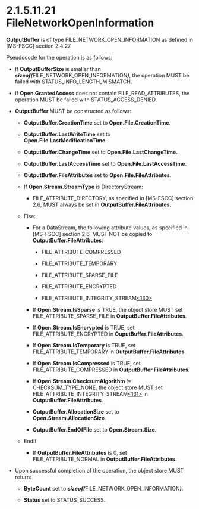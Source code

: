 <html dir="LTR" xmlns:mshelp="http://msdn.microsoft.com/mshelp" xmlns:ddue="http://ddue.schemas.microsoft.com/authoring/2003/5" xmlns:xlink="http://www.w3.org/1999/xlink" xmlns:tool="http://www.microsoft.com/tooltip">
    <head>
        <meta http-equiv="Content-Type" content="text/html; CHARSET=utf-8"></meta>
        <meta name="save" content="history"></meta>
        <title>2.1.5.11.21 FileNetworkOpenInformation</title>
        <xml>
            <mshelp:toctitle title="2.1.5.11.21 FileNetworkOpenInformation"></mshelp:toctitle>
            <mshelp:rltitle title="[MS-FSA]: FileNetworkOpenInformation"></mshelp:rltitle>
            <mshelp:keyword index="A" term="6c6423d8-9689-44f0-baa0-0b50370ab048"></mshelp:keyword>
            <mshelp:attr name="DCSext.ContentType" value="open specification"></mshelp:attr>
            <mshelp:attr name="AssetID" value="6c6423d8-9689-44f0-baa0-0b50370ab048"></mshelp:attr>
            <mshelp:attr name="TopicType" value="kbRef"></mshelp:attr>
            <mshelp:attr name="DCSext.Title" value="[MS-FSA]: FileNetworkOpenInformation" />
        </xml>
    </head>
    <body>
        <div id="header">
            <h1 class="heading">2.1.5.11.21 FileNetworkOpenInformation</h1>
        </div>
        <div id="mainSection">
            <div id="mainBody">
                <div id="allHistory" class="saveHistory"></div>
                <div id="sectionSection0" class="section" name="collapseableSection">
                    

<p><b>OutputBuffer</b> is of type FILE_NETWORK_OPEN_INFORMATION
as defined in <mshelp:link keywords="efbfe127-73ad-4140-9967-ec6500e66d5e" tabindex="0">[MS-FSCC]</mshelp:link>
section <mshelp:link keywords="26d261db-58d1-4513-a548-074448cbb146" tabindex="0">2.4.27</mshelp:link>.</p>

<p>Pseudocode for the operation is as follows:</p>

<ul><li><p><span><span> 
</span></span>If <b>OutputBufferSize</b> is smaller than <b><i>sizeof(</i></b>FILE_NETWORK_OPEN_INFORMATION<b><i>)</i></b>,
the operation MUST be failed with STATUS_INFO_LENGTH_MISMATCH.</p>

</li><li><p><span><span> 
</span></span>If <b>Open.GrantedAccess</b> does not contain
FILE_READ_ATTRIBUTES, the operation MUST be failed with STATUS_ACCESS_DENIED.</p>

</li><li><p><span><span> 
</span></span><b>OutputBuffer</b> MUST be constructed as follows:</p>

<ul><li><p><span><span>  </span></span><b>OutputBuffer.CreationTime</b>
set to <b>Open.File.CreationTime</b>.</p>

</li><li><p><span><span>  </span></span><b>OutputBuffer.LastWriteTime</b>
set to <b>Open.File.LastModificationTime</b>.</p>

</li><li><p><span><span>  </span></span><b>OutputBuffer.ChangeTime</b>
set to <b>Open.File.LastChangeTime.</b></p>

</li><li><p><span><span>  </span></span><b>OutputBuffer.LastAccessTime</b>
set to <b>Open.File.LastAccessTime</b>.</p>

</li><li><p><span><span>  </span></span><b>OutputBuffer.FileAttributes</b>
set to <b>Open.File.FileAttributes</b>.</p>

</li><li><p><span><span>  </span></span>If <b>Open.Stream.StreamType</b>
is DirectoryStream:</p>

<ul><li><p><span><span> 
</span></span>FILE_ATTRIBUTE_DIRECTORY, as specified in [MS-FSCC] section <mshelp:link keywords="ca28ec38-f155-4768-81d6-4bfeb8586fc9" tabindex="0">2.6</mshelp:link>,
MUST always be set in <b>OutputBuffer.FileAttributes.</b></p>

</li></ul></li><li><p><span><span>  </span></span>Else:</p>

<ul><li><p><span><span> 
</span></span>For a DataStream, the following attribute values, as specified in
[MS-FSCC] section 2.6, MUST NOT be copied to <b>OutputBuffer.FileAttributes</b>:</p>

<ul><li><p><span><span> 
</span></span>FILE_ATTRIBUTE_COMPRESSED</p>

</li><li><p><span><span> 
</span></span>FILE_ATTRIBUTE_TEMPORARY</p>

</li><li><p><span><span> 
</span></span>FILE_ATTRIBUTE_SPARSE_FILE</p>

</li><li><p><span><span> 
</span></span>FILE_ATTRIBUTE_ENCRYPTED</p>

</li><li><p><span><span> 
</span></span>FILE_ATTRIBUTE_INTEGRITY_STREAM<a id="Appendix_A_Target_130"></a><a href="4e3695bd-7574-4f24-a223-b4679c065b63.html#Appendix_A_130" aria-label="Product behavior note 130">&lt;130&gt;</a></p>

</li></ul></li><li><p><span><span> 
</span></span>If <b>Open.Stream.IsSparse</b> is TRUE, the object store MUST set
FILE_ATTRIBUTE_SPARSE_FILE in <b>OutputBuffer.FileAttributes</b>.</p>

</li><li><p><span><span> 
</span></span>If <b>Open.Stream.IsEncrypted</b> is TRUE, set FILE_ATTRIBUTE_ENCRYPTED
in <b>OuputBuffer.FileAttributes</b>.</p>

</li><li><p><span><span> 
</span></span>If <b>Open.Stream.IsTemporary</b> is TRUE, set
FILE_ATTRIBUTE_TEMPORARY in <b>OutputBuffer.FileAttributes</b>.</p>

</li><li><p><span><span> 
</span></span>If <b>Open.Stream.IsCompressed</b> is TRUE, set
FILE_ATTRIBUTE_COMPRESSED in <b>OutputBuffer.FileAttributes</b>.</p>

</li><li><p><span><span> 
</span></span>If <b>Open.Stream.ChecksumAlgorithm</b> != CHECKSUM_TYPE_NONE,
the object store MUST set FILE_ATTRIBUTE_INTEGRITY_STREAM<a id="Appendix_A_Target_131"></a><a href="4e3695bd-7574-4f24-a223-b4679c065b63.html#Appendix_A_131" aria-label="Product behavior note 131">&lt;131&gt;</a> in <b>OutputBuffer.FileAttributes</b>.</p>

</li><li><p><span><span> 
</span></span><b>OutputBuffer.AllocationSize</b> set to <b>Open.Stream.AllocationSize</b>.</p>

</li><li><p><span><span> 
</span></span><b>OutputBuffer.EndOfFile</b> set to <b>Open.Stream.Size</b>.</p>

</li></ul></li><li><p><span><span>  </span></span>EndIf</p>

<ul><li><p><span><span> 
</span></span>If <b>OutputBuffer.FileAttributes</b> is 0, set
FILE_ATTRIBUTE_NORMAL in <b>OutputBuffer.FileAttributes</b>.</p>

</li></ul></li></ul></li><li><p><span><span> 
</span></span>Upon successful completion of the operation, the object store
MUST return:</p>

<ul><li><p><span><span>  </span></span><b>ByteCount</b>
set to <b><i>sizeof(</i></b>FILE_NETWORK_OPEN_INFORMATION<b><i>)</i></b>.</p>

</li><li><p><span><span>  </span></span><b>Status</b>
set to STATUS_SUCCESS.</p>

</li></ul></li></ul>
                </div>
            </div>
        </div>
    </body>
</html>